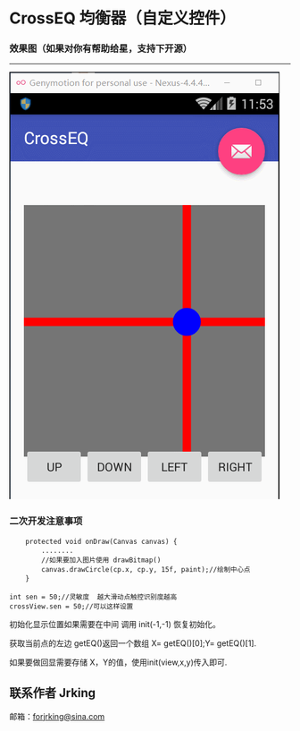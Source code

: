 # CrossEQ 均衡器（自定义控件）

### 效果图（如果对你有帮助给星，支持下开源）
***
![png1.png](https://github.com/forJrking/CrossEQ/blob/master/11.gif)


### 二次开发注意事项
        protected void onDraw(Canvas canvas) {
            ........
            //如果要加入图片使用 drawBitmap()
            canvas.drawCircle(cp.x, cp.y, 15f, paint);//绘制中心点
        }

	int sen = 50;//灵敏度  越大滑动点触控识别度越高
	crossView.sen = 50;//可以这样设置

初始化显示位置如果需要在中间 调用 init(-1,-1)  恢复初始化。

获取当前点的左边 getEQ()返回一个数组 X= getEQ()[0];Y=  getEQ()[1].

如果要做回显需要存储 X，Y的值，使用init(view,x,y)传入即可.

## 联系作者 Jrking
邮箱：forjrking@sina.com
